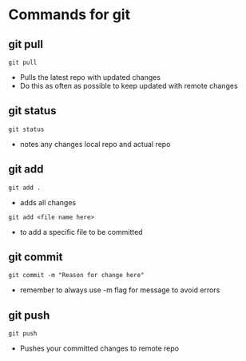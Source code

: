 # Commands for git 

## git pull 

`git pull`
 - Pulls the latest repo with updated changes
 - Do this as often as possible to keep updated with remote changes

## git status 

`git status`
 - notes any changes local repo and actual repo

## git add 

`git add .` 
 - adds all changes

`git add <file name here>`
 - to add a specific file to be committed


## git commit 

`git commit -m "Reason for change here"`
 - remember to always use -m flag for message to avoid errors


## git push

`git push`
 - Pushes your committed changes to remote repo